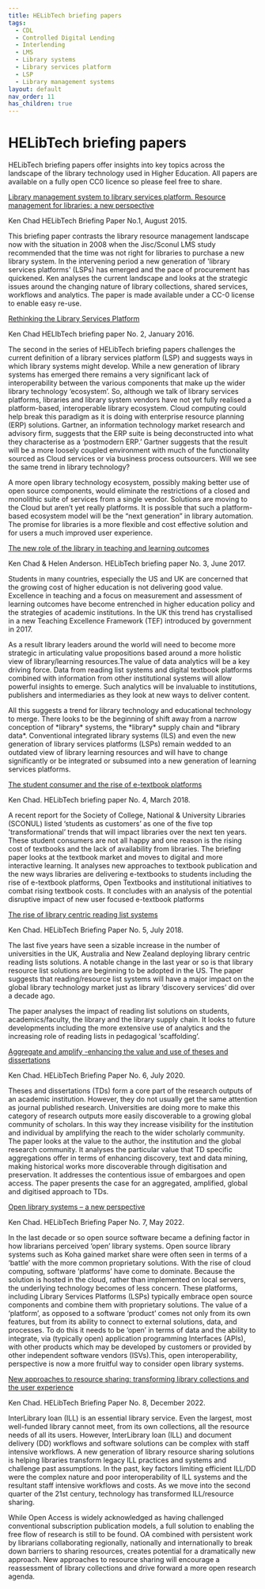 ```yaml
---
title: HELibTech briefing papers
tags:
  - CDL
  - Controlled Digital Lending
  - Interlending
  - LMS
  - Library systems
  - Library services platform
  - LSP
  - Library management systems
layout: default
nav_order: 11
has_children: true
---
```

# HELibTech briefing papers

HELibTech briefing papers offer insights into key topics across the landscape of the library technology used in Higher Education.  All papers are available on a fully open CC0 licence so please feel free to share.

[Library management system to library services platform. Resource management for libraries: a new perspective](https://www.kenchadconsulting.com/wp-content/uploads/2018/09/Resource_management_briefing_HELibTech_KenChad_Aug2015.pdf)

[](https://www.kenchadconsulting.com/wp-content/uploads/2018/09/Resource_management_briefing_HELibTech_KenChad_Aug2015.pdf)Ken Chad HELibTech Briefing Paper No.1, August 2015.

This briefing paper contrasts the library resource management landscape now with the situation in 2008 when the Jisc/Sconul LMS study recommended that the time was not right for libraries to purchase a new library system. In the intervening period a new generation of 'library services platforms' (LSPs) has emerged and the pace of procurement has quickened. Ken analyses the current landscape and looks at the strategic issues around the changing nature of library collections, shared services, workflows and analytics. The paper is made available under a CC-0 license to enable easy re-use.

[Rethinking the Library Services Platform](https://www.kenchadconsulting.com/wp-content/uploads/2018/09/Rethinking_the_LSP_Jan2016a.pdf)

[](https://www.kenchadconsulting.com/wp-content/uploads/2018/09/Rethinking_the_LSP_Jan2016a.pdf)Ken Chad HELIbTech briefing paper No. 2, January 2016.

The second in the series of HELibTech briefing papers challenges the current definition of a library services platform (LSP) and suggests ways in which library systems might develop. While a new generation of library systems has emerged there remains a very significant lack of interoperability between the various components that make up the wider library technology ‘ecosystem’. So, although we talk of library services platforms, libraries and library system vendors have not yet fully realised a platform-based, interoperable library ecosystem. Cloud computing could help break this paradigm as it is doing with enterprise resource planning (ERP) solutions. Gartner, an information technology market research and advisory firm, suggests that the ERP suite is being deconstructed into what they characterise as a ‘postmodern ERP.’ Gartner suggests that the result will be a more loosely coupled environment with much of the functionality sourced as Cloud services or via business process outsourcers. Will we see the same trend in library technology?

A more open library technology ecosystem, possibly making better use of open source components, would eliminate the restrictions of a closed and monolithic suite of services from a single vendor. Solutions are moving to the Cloud but aren’t yet really platforms. It is possible that such a platform-based ecosystem model will be the “next generation” in library automation. The promise for libraries is a more flexible and cost effective solution and for users a much improved user experience.

[The new role of the library in teaching and learning outcomes ](https://www.kenchadconsulting.com/wp-content/uploads/2018/09/Library_and_teaching_learning_outcomes_June2017_2a-1.pdf)

Ken Chad & Helen Anderson. HELibTech briefing paper No. 3, June 2017.

Students in many countries, especially the US and UK are concerned that the growing cost of higher education is not delivering good value. Excellence in teaching and a focus on measurement and assessment of learning outcomes have become entrenched in higher education policy and the strategies of academic institutions. In the UK this trend has crystallised in a new Teaching Excellence Framework (TEF) introduced by government in 2017.

As a result library leaders around the world will need to become more strategic in articulating value propositions based around a more holistic view of library/learning resources.The value of data analytics will be a key driving force. Data from reading list systems and digital textbook platforms combined with information from other institutional systems will allow powerful insights to emerge. Such analytics will be invaluable to institutions, publishers and intermediaries as they look at new ways to deliver content.

All this suggests a trend for library technology and educational technology to merge. There looks to be the beginning of shift away from a narrow conception of \*library\* systems, the \*library\* supply chain and \*library data\*. Conventional integrated library systems (ILS) and even the new generation of library services platforms (LSPs) remain wedded to an outdated view of library learning resources and will have to change significantly or be integrated or subsumed into a new generation of learning services platforms.

[The student consumer and the rise of e-textbook platforms](https://www.kenchadconsulting.com/wp-content/uploads/2018/03/Student_consumer_and_e-textbook_platforms_March2018.pdf)

Ken Chad. HELibTech briefing paper No. 4, March 2018.

A recent report for the Society of College, National & University Libraries (SCONUL) listed ‘students as customers’ as one of the five top 'transformational’ trends that will impact libraries over the next ten years. These student consumers are not all happy and one reason is the rising cost of textbooks and the lack of availability from libraries. The briefing paper looks at the textbook market and moves to digital and more interactive learning. It analyses new approaches to textbook publication and the new ways libraries are delivering e-textbooks to students including the rise of e-textbook platforms, Open Textbooks and institutional initiatives to combat rising textbook costs. It concludes with an analysis of the potential disruptive impact of new user focused e-textbook platforms

[The rise of library centric reading list systems ](https://www.kenchadconsulting.com/wp-content/uploads/2018/07/Rise_of_library_centric-_readlinglists_July2018.pdf)

Ken Chad. HELibTech Briefing Paper No. 5, July 2018.

The last five years have seen a sizable increase in the number of universities in the UK, Australia and New Zealand deploying library centric reading lists solutions. A notable change in the last year or so is that library resource list solutions are beginning to be adopted in the US. The paper suggests that reading/resource list systems will have a major impact on the global library technology market just as library ‘discovery services’ did over a decade ago.

The paper analyses the impact of reading list solutions on students, academics/faculty, the library and the library supply chain. It looks to future developments including the more extensive use of analytics and the increasing role of reading lists in pedagogical ‘scaffolding’.

[Aggregate and amplify -enhancing the value and use of theses and dissertations](https://www.kenchadconsulting.com/wp-content/uploads/2020/07/Aggregate_and_amplify_enhancing_the-value_and_use_of_TDs_July2020.pdf)

Ken Chad. HELibTech Briefing Paper No. 6, July 2020.

Theses and dissertations (TDs) form a core part of the research outputs of an academic institution. However, they do not usually get the same attention as journal published research. Universities are doing more to make this category of research outputs more easily discoverable to a growing global community of scholars. In this way they increase visibility for the institution and individual by amplifying the reach to the wider scholarly community. The paper looks at the value to the author, the institution and the global research community. It analyses the particular value that TD specific aggregations offer in terms of enhancing discovery, text and data mining, making historical works more discoverable through digitisation and preservation. It addresses the contentious issue of embargoes and open access. The paper presents the case for an aggregated, amplified, global and digitised approach to TDs.

[Open library systems – a new perspective](https://www.kenchadconsulting.com/wp-content/uploads/2022/12/Open-library-systems-KenChad-May2022.pdf)

[](https://www.kenchadconsulting.com/wp-content/uploads/2022/12/Open-library-systems-KenChad-May2022.pdf)Ken Chad. HELibTech Briefing Paper No. 7, May 2022.

In the last decade or so open source software became a defining factor in how librarians perceived ‘open’ library systems. Open source library systems such as Koha gained market share were often seen in terms of a ‘battle’ with the more common proprietary solutions. With the rise of cloud computing, software ‘platforms’ have come to dominate. Because the solution is hosted in the cloud, rather than implemented on local servers, the underlying technology becomes of less concern. These platforms, including Library Services Platforms (LSPs) typically embrace open source components and combine them with proprietary solutions. The value of a ‘platform’, as opposed to a software ‘product’ comes not only from its own features, but from its ability to connect to external solutions, data, and processes. To do this it needs to be ‘open’ in terms of data and the ability to integrate, via (typically open) application programming Interfaces (APIs), with other products which may be developed by customers or provided by other independent software vendors (ISVs).This, open interoperability, perspective is now a more fruitful way to consider open library systems.

[](https://www.kenchadconsulting.com/wp-content/uploads/2022/12/New_approaches_to_resource_sharing-_Dec2022-1.pdf)[](https://www.kenchadconsulting.com/wp-content/uploads/2022/12/New_approaches_to_resource_sharing-_Dec2022-1.pdf)[](https://www.kenchadconsulting.com/wp-content/uploads/2022/12/New_approaches_to_resource_sharing-_Dec2022-1.pdf)[](https://www.kenchadconsulting.com/wp-content/uploads/2022/12/New_approaches_to_resource_sharing-_Dec2022-1.pdf)[](https://www.kenchadconsulting.com/wp-content/uploads/2022/12/New_approaches_to_resource_sharing-_Dec2022-1.pdf)[](https://www.kenchadconsulting.com/wp-content/uploads/2022/12/New_approaches_to_resource_sharing-_Dec2022-1.pdf)[](https://www.kenchadconsulting.com/wp-content/uploads/2022/12/New_approaches_to_resource_sharing-_Dec2022-1.pdf)[](https://www.kenchadconsulting.com/wp-content/uploads/2022/12/New_approaches_to_resource_sharing-_Dec2022-1.pdf)[New approaches to resource sharing: transforming library collections and the user experience](https://www.kenchadconsulting.com/wp-content/uploads/2022/12/New_approaches_to_resource_sharing-_Dec2022-1.pdf)

[](https://www.kenchadconsulting.com/wp-content/uploads/2022/12/New_approaches_to_resource_sharing-_Dec2022-1.pdf)[](https://www.kenchadconsulting.com/wp-content/uploads/2022/12/New_approaches_to_resource_sharing-_Dec2022-1.pdf)Ken Chad. HELibTech Briefing Paper No. 8, December 2022.

InterLibrary loan (ILL) is an essential library service. Even the largest, most well-funded library cannot meet, from its own collections, all the resource needs of all its users. However, InterLibrary loan (ILL) and document delivery (DD) workflows and software solutions can be complex with staff intensive workflows. A new generation of library resource sharing solutions is helping libraries transform legacy ILL practices and systems and challenge past assumptions. In the past, key factors limiting efficient ILL/DD were the complex nature and poor interoperability of ILL systems and the resultant staff intensive workflows and costs. As we move into the second quarter of the 21st century, technology has transformed ILL/resource sharing.

While Open Access is widely acknowledged as having challenged conventional subscription publication models, a full solution to enabling the free flow of research is still to be found. OA combined with persistent work by librarians collaborating regionally, nationally and internationally to break down barriers to sharing resources, creates potential for a dramatically new approach. New approaches to resource sharing will encourage a reassessment of library collections and drive forward a more open research agenda.



[](https://www.kenchadconsulting.com/wp-content/uploads/2018/09/Resource_management_briefing_HELibTech_KenChad_Aug2015.pdf)
